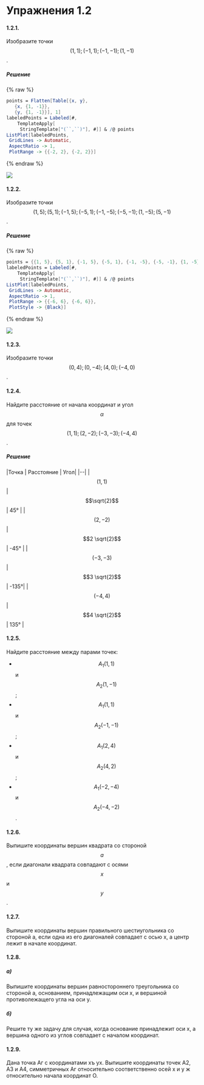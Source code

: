 # Упражнения 1.2

#### 1.2.1.
Изобразите точки $$(1,1); (-1,1); (-1, -1); (1,-1)$$ .

##### Решение
{% raw %}
~~~ mathematica
points = Flatten[Table[{x, y},
   {x, {1, -1}},
   {y, {1, -1}}], 1]
labeledPoints = Labeled[#,
    TemplateApply[
     StringTemplate["(``,``)"], #]] & /@ points
ListPlot[labeledPoints,
 GridLines -> Automatic,
 AspectRatio -> 1,
 PlotRange -> {{-2, 2}, {-2, 2}}]
~~~
{% endraw %}

![](/assets/graph_1.2.1.svg)

#### 1.2.2.
Изобразите точки $$(1, 5); (5, 1); (-1, 5); (-5, 1); (-1,-5); (-5,-1); (1, -5); (5, -1)$$.

##### Решение
{% raw %}
~~~ mathematica
points = {{1, 5}, {5, 1}, {-1, 5}, {-5, 1}, {-1, -5}, {-5, -1}, {1, -5}, {5, -1}}
labeledPoints = Labeled[#,
    TemplateApply[
     StringTemplate["(``,``)"], #]] & /@ points
ListPlot[labeledPoints,
 GridLines -> Automatic,
 AspectRatio -> 1,
 PlotRange -> {{-6, 6}, {-6, 6}},
 PlotStyle -> {Black}]
~~~
{% endraw %}

![](/assets/graph_1.2.2.svg)
#### 1.2.3.
Изобразите точки $$(0, 4); (0, -4); (4, 0); (-4, 0)$$.

#### 1.2.4.

Найдите расстояние от начала координат и угол $$\alpha$$ для точек $$(1, 1); (2, -2); (-3, -3); (-4, 4)$$.

##### Решение

|Точка | Расстояние | Угол|
|--|
| $$(1, 1)$$   | $$\sqrt{2}$$   | 45°  |
| $$(2, -2)$$  | $$2 \sqrt{2}$$ | -45° |
| $$(-3, -3)$$ | $$3 \sqrt{2}$$ | -135°|
| $$(-4, 4)$$  | $$4 \sqrt{2}$$ | 135° |


#### 1.2.5.

Найдите расстояние между парами точек:
* $$A_1(1, 1)$$ и $$A_2(1, -1)$$;
* $$A_1(1, 1)$$ и $$A_2 (-1, -1)$$;
* $$A_1 (2, 4)$$ и $$A_2 (4, 2)$$;
* $$A_1 (-2, -4)$$ и $$A_2 (-4, -2)$$.

#### 1.2.6.

Выпишите координаты вершин 
квадрата со стороной $$a$$, если диагонали квадрата
совпадают с осями $$x$$ и $$y$$.

#### 1.2.7.

Выпишите координаты вершин 
правильного шестиугольника со стороной а,
если одна из его диагоналей совпадает с осью
х, а центр лежит в начале координат.

#### 1.2.8.

##### а)
Выпишите координаты вершин
равностороннего треугольника со стороной а,
основанием, принадлежащим оси х, и 
вершиной противолежащего угла на оси у.

##### б)
Решите
ту же задачу для случая, когда основание 
принадлежит оси х, а вершина одного из углов
совпадает с началом координат.

#### 1.2.9.

Дана точка Aг с координатами хъ ух.
Выпишите координаты точек A2, A3 и A4,
симметричных Aг относительно соответственно
осей х и у ж относительно начала координат О.
